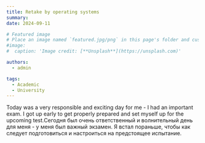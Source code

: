```yaml
---
title: Retake by operating systems
summary: 
date: 2024-09-11

# Featured image
# Place an image named `featured.jpg/png` in this page's folder and customize its options here.
#image:
#  caption: 'Image credit: [**Unsplash**](https://unsplash.com)'

authors:
  - admin

tags:
  - Academic
  - University
---
```


Today was a very responsible and exciting day for me - I had an important exam. I got up early to get properly prepared and set myself up for the upcoming test.Сегодня был очень ответственный и волнительный день для меня - у меня был важный экзамен. Я встал пораньше, чтобы как следует подготовиться и настроиться на предстоящее испытание.
